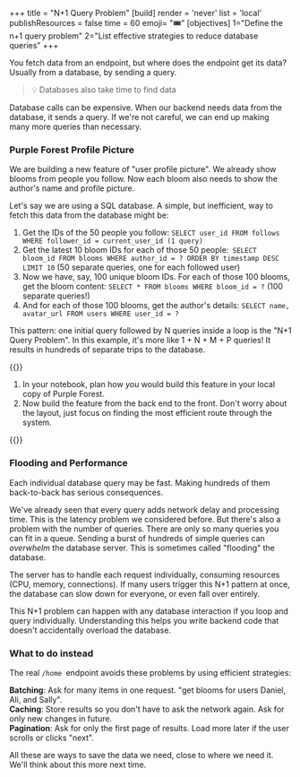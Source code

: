 +++
title = "N+1 Query Problem"
[build]
  render = 'never'
  list = 'local'
  publishResources = false
time = 60
emoji= "🎟️"
[objectives]
    1="Define the n+1 query problem"
    2="List effective strategies to reduce database queries"
+++

You fetch data from an endpoint, but where does the endpoint get its data? Usually from a database, by sending a query. 

> 💡 Databases also take time to find data

Database calls can be expensive. When our backend needs data from the database, it sends a query. If we're not careful, we can end up making many more queries than necessary.

### Purple Forest Profile Picture
We are building a new feature of "user profile picture". We already show blooms from people you follow. Now each bloom also needs to show the author's name and profile picture.

Let's say we are using a SQL database. A simple, but 
inefficient, way to fetch this data from the database might be:

1. Get the IDs of the 50 people you follow: `SELECT user_id FROM follows WHERE follower_id = current_user_id (1 query)`
1. Get the latest 10 bloom IDs for each of those 50 people:` SELECT bloom_id FROM blooms WHERE author_id = ? ORDER BY timestamp DESC LIMIT 10` (50 separate queries, one for each followed user)
1. Now we have, say, 100 unique bloom IDs. For each of those 100 blooms, get the bloom content: `SELECT * FROM blooms WHERE bloom_id = ?` (100 separate queries!)
1. And for each of those 100 blooms, get the author's details: `SELECT name, avatar_url FROM users WHERE user_id = ?` 

This pattern: one initial query followed by N queries inside a loop is the "N+1 Query Problem". In this example, it's more like 1 + N + M + P queries! It results in hundreds of separate trips to the database.

{{<note type="activity" title="Draft this feature">}}

1. In your notebook, plan how _you_ would build this feature in your local copy of Purple Forest.
1. Now build the feature from the back end to the front. Don't worry about the layout, just focus on finding the most efficient route through the system.

{{</note>}}

### Flooding and Performance

Each individual database query may be fast. Making hundreds of them back-to-back has serious consequences.

We've already seen that every query adds network delay and processing time. This is the latency problem we considered before. But there's also a problem with the number of queries. There are only so many queries you can fit in a queue. Sending a burst of hundreds of simple queries can _overwhelm_ the database server. This is sometimes called "flooding" the database. 

The server has to handle each request individually, consuming resources (CPU, memory, connections). If many users trigger this N+1 pattern at once, the database can slow down for everyone, or even fall over entirely.

This N+1 problem can happen with any database interaction if you loop and query individually. Understanding this helps you write backend code that doesn't accidentally overload the database.

### What to do instead

The real `/home `endpoint avoids these problems by using efficient strategies:

**Batching**: Ask for many items in one request. "get blooms for users Daniel, Ali, and Sally".  
**Caching**: Store results so you don't have to ask the network again. Ask for only new changes in future.  
**Pagination**: Ask for only the first page of results. Load more later if the user scrolls or clicks "next".  

All these are ways to save the data we need, close to where we need it.  We'll think about this more next time. 
